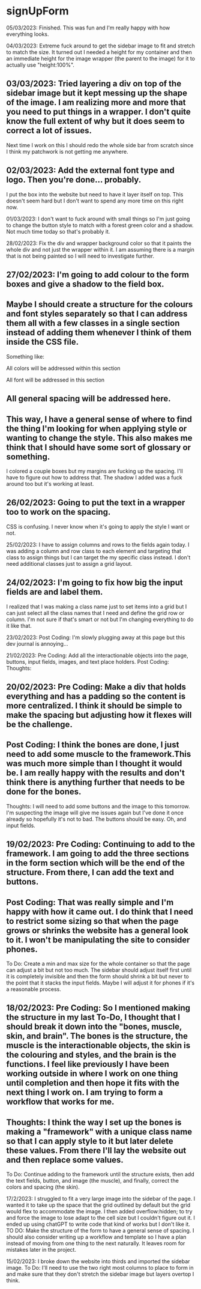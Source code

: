 # signUpForm

05/03/2023:
Finished. This was fun and I'm really happy with how everything looks.

04/03/2023:
Extreme fuck around to get the sidebar image to fit and stretch to match the size. It turned out I needed a height for my container and then an immediate height for the image wrapper (the parent to the image) for it to actually use "height:100%".

03/03/2023:
Tried layering a div on top of the sidebar image but it kept messing up the shape of the image. I am realizing more and more that you need to put things in a wrapper. I don't quite know the full extent of why but it does seem to correct a lot of issues.
---
Next time I work on this I should redo the whole side bar from scratch since I think my patchwork is not getting me anywhere.

02/03/2023:
Add the external font type and logo. Then you're done... probably.
---
I put the box into the website but need to have it layer itself on top. This doesn't seem hard but I don't want to spend any more time on this right now.

01/03/2023:
I don't want to fuck around with small things so I'm just going to change the button style to match with a forest green color and a shadow. Not much time today so that's probably it.

28/02/2023:
Fix the div and wrapper background color so that it paints the whole div and not just the wrapper within it. I am assuming there is a margin that is not being painted so I will need to investigate further.

27/02/2023:
I'm going to add colour to the form boxes and give a shadow to the field box.
---
Maybe I should create a structure for the colours and font styles separately so that I can address them all with a few classes in a single section instead of adding them whenever I think of them inside the CSS file.
---
Something like:
<!-- Colors -->
All colors will be addressed within this section
<!-- Font -->
All font will be addressed in this section
<!-- Maybe Spacing -->
All general spacing will be addressed here.
---
This way, I have a general sense of where to find the thing I'm looking for when applying style or wanting to change the style. This also makes me think that I should have some sort of glossary or something.
---
I colored a couple boxes but my margins are fucking up the spacing. I'll have to figure out how to address that. The shadow I added was a fuck around too but it's working at least.

26/02/2023:
Going to put the text in a wrapper too to work on the spacing.
---
CSS is confusing. I never know when it's going to apply the style I want or not.

25/02/2023:
I have to assign columns and rows to the fields again today. I was adding a column and row class to each element and targeting that class to assign things but I can target the my specific class instead. I don't need additional classes just to assign a grid layout.

24/02/2023:
I'm going to fix how big the input fields are and label them.
---
I realized that I was making a class name just to set items into a grid but I can just select all the class names that I need and define the grid row or column. I'm not sure if that's smart or not but I'm changing everything to do it like that.

23/02/2023:
Post Coding: I'm slowly plugging away at this page but this dev journal is annoying...

21/02/2023:
Pre Coding: Add all the interactionable objects into the page, buttons, input fields, images, and text place holders.
Post Coding:
Thoughts:

20/02/2023:
Pre Coding: Make a div that holds everything and has a padding so the content is more centralized. I think it should be simple to make the spacing but adjusting how it flexes will be the challenge.
---
Post Coding: I think the bones are done, I just need to add some muscle to the framework.This was much more simple than I thought it would be. I am really happy with the results and don't think there is anything further that needs to be done for the bones.
---
Thoughts: I will need to add some buttons and the image to this tomorrow. I'm suspecting the image will give me issues again but I've done it once already so hopefully it's not to bad. The buttons should be easy. Oh, and input fields.

19/02/2023:
Pre Coding: Continuing to add to the framework. I am going to add the three sections in the form section which will be the end of the structure. From there, I can add the text and buttons.
---
Post Coding: That was really simple and I'm happy with how it came out. I do think that I need to restrict some sizing so that when the page grows or shrinks the website has a general look to it. I won't be manipulating the site to consider phones.
---
To Do: Create a min and max size for the whole container so that the page can adjust a bit but not too much. The sidebar should adjust itself first until it is completely invisible and then the form should shrink a bit but never to the point that it stacks the input fields. Maybe I will adjust it for phones if it's a reasonable process.

18/02/2023:
Pre Coding: So I mentioned making the structure in my last To-Do, I thought that I should break it down into the "bones, muscle, skin, and brain". The bones is the structure, the muscle is the interactionable objects, the skin is the colouring and styles, and the brain is the functions. I feel like previously I have been working outside in where I work on one thing until completion and then hope it fits with the next thing I work on. I am trying to form a workflow that works for me.
---
Thoughts: I think the way I set up the bones is making a "framework" with a unique class name so that I can apply style to it but later delete these values. From there I'll lay the website out and then replace some values.
---
To Do: Continue adding to the framework until the structure exists, then add the text fields, button, and image (the muscle), and finally, correct the colors and spacing (the skin).

17/2/2023:
I struggled to fit a very large image into the sidebar of the page. I wanted it to take up the space that the grid outlined by default but the grid would flex to accommodate the image. I then added overflow:hidden; to try and force the image to lose adapt to the cell size but I couldn't figure out it. I ended up using chatGPT to write code that kind of works but I don't like it.
TO DO:
Make the structure of the form to have a general sense of spacing. I should also consider writing up a workflow and template so I have a plan instead of moving from one thing to the next naturally. It leaves room for mistakes later in the project.

15/02/2023:
I broke down the website into thirds and imported the sidebar image.
To Do:
I'll need to use the two right most columns to place to form in and make sure that they don't stretch the sidebar image but layers overtop I think.